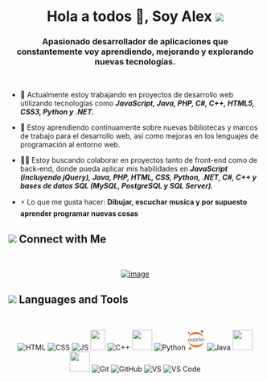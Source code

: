 <h1 align="center">Hola a todos 👋, Soy Alex  <img height="40" src="https://cdn3.emoji.gg/emojis/1261-hackerbongocat.gif"></h1>
<h3 align="center">Apasionado desarrollador de aplicaciones que constantemente voy aprendiendo, mejorando y explorando nuevas tecnologías.</h3>
<br>

- 🌟 Actualmente estoy trabajando en proyectos de desarrollo web utilizando tecnologías como ***JavaScript, Java, PHP, C#, C++, HTML5, CSS3, Python y .NET.***

- 💊 Estoy aprendiendo continuamente sobre nuevas bibliotecas y marcos de trabajo para el desarrollo web, así como mejoras en los lenguajes de programación al entorno web.

- 🐱‍💻 Estoy buscando colaborar en proyectos tanto de front-end como de back-end, donde pueda aplicar mis habilidades en ***JavaScript (incluyendo jQuery), Java, PHP, HTML, CSS, Python, .NET, C#, C++ y bases de datos SQL (MySQL, PostgreSQL y SQL Server).***

<!---📫 **Puedes contactarme a través de mi correo electrónico: alexfernandezsanchez.**-->
- ⚡ Lo que me gusta hacer: **Dibujar, escuchar musica y por supuesto aprender programar nuevas cosas**


## <img src="https://media.giphy.com/media/LnQjpWaON8nhr21vNW/giphy.gif" width="25"><b> Connect with Me</b>

<br>
  
<div align="center">
  
  [![image](https://img.shields.io/badge/LinkedIn-0077B5?style=for-the-badge&logo=linkedin&logoColor=white)](https://www.linkedin.com/in/alex-fernandez-sanchez-b4522b298/)
  
</div>

## <img  src="https://media2.giphy.com/media/QssGEmpkyEOhBCb7e1/giphy.gif?cid=ecf05e47a0n3gi1bfqntqmob8g9aid1oyj2wr3ds3mg700bl&rid=giphy.gif" width ="25"><b> Languages and Tools</b>
<br>

<p align="center">
  <!-- Lenguajes de programacion -->
  <img src="https://user-images.githubusercontent.com/64439609/212556407-f122dc0e-901c-4df7-960f-29a3b52c5349.png" width="40" height="40" alt="HTML" />
  <img src="https://user-images.githubusercontent.com/64439609/212556203-47a51702-fec1-4275-bafb-6afdea15b092.png" width="40" height="40" alt="CSS" />
  <img src="https://user-images.githubusercontent.com/64439609/212556085-e6f8391a-6f25-43d5-8bfe-818167047cfb.png" width="40" height="40" alt="JS"/>
  <img src="https://cdn.jsdelivr.net/gh/devicons/devicon/icons/dotnetcore/dotnetcore-original.svg" width="30" height="40"/>
  <img src='https://github.com/sourabmaity/sourabmaity/blob/main/assets/logo/cpp.png'    width="40" height='40' alt="C++"/>
  <img src="https://user-images.githubusercontent.com/64439609/212555599-9b7ae14f-093a-41bf-8cb8-3cdefd418636.png" width="40" height="40" />
  <img src='https://github.com/sourabmaity/sourabmaity/blob/main/assets/logo/python.png' height='40' alt="Python"/>
  <img src = 'https://github.com/saumya66/saumya66/blob/main/assets/logo/jupy.png'       height='40'/>
  <img src='https://github.com/sourabmaity/sourabmaity/blob/main/assets/logo/java.png'   height='40' alt="Java"/>
  <img src="https://cdn.jsdelivr.net/gh/devicons/devicon/icons/bootstrap/bootstrap-plain.svg"  width="40" height='40'/> 
  <img src="https://cdn.jsdelivr.net/gh/devicons/devicon/icons/jquery/jquery-plain.svg"   width="40" height='40'/>
  
  <!-- Software que utilizo-->
  <img src="https://user-images.githubusercontent.com/64439609/212556685-de9a7c04-31b0-43b6-af39-7c82ac13b321.png" width="40" height="40" alt="Git"/>
  <img src="https://user-images.githubusercontent.com/64439609/212556741-81407849-82c8-4926-854f-820e8a644375.png" width="40" height="40" alt="GitHub"/>
  <img src="https://user-images.githubusercontent.com/64439609/212556816-5f39489d-6cee-4f1c-997f-4d30a391287c.png" width="40" height="40" alt="VS"/>
  <img src="https://user-images.githubusercontent.com/64439609/212556802-77a65ec1-aa71-4272-b603-1a57d1914678.png" width="40" height="40" alt="VS Code"/>
</p>
